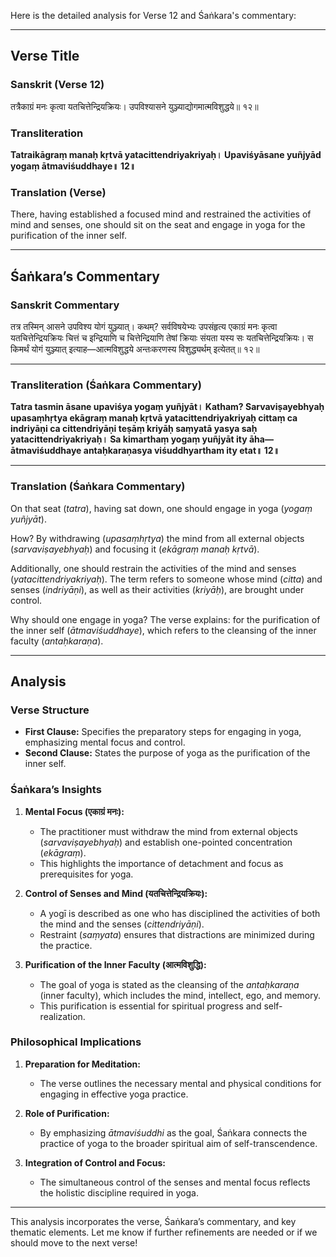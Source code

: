 Here is the detailed analysis for Verse 12 and Śaṅkara's commentary:

---

## Verse Title
### Sanskrit (Verse 12)
तत्रैकाग्रं मनः कृत्वा यतचित्तेन्द्रियक्रियः।
उपविश्यासने युञ्ज्याद्योगमात्मविशुद्धये॥ १२॥

### Transliteration
**Tatraikāgraṃ manaḥ kṛtvā yatacittendriyakriyaḥ।
Upaviśyāsane yuñjyād yogaṃ ātmaviśuddhaye॥ 12॥**

### Translation (Verse)
There, having established a focused mind and restrained the activities of mind and senses,
one should sit on the seat and engage in yoga for the purification of the inner self.

---

## Śaṅkara’s Commentary
### Sanskrit Commentary
तत्र तस्मिन् आसने उपविश्य योगं युञ्ज्यात्।
कथम्? सर्वविषयेभ्यः उपसंहृत्य एकाग्रं मनः कृत्वा यतचित्तेन्द्रियक्रियः चित्तं च इन्द्रियाणि च चित्तेन्द्रियाणि तेषां क्रियाः संयता यस्य सः यतचित्तेन्द्रियक्रियः।
स किमर्थं योगं युञ्ज्यात् इत्याह—आत्मविशुद्धये अन्तःकरणस्य विशुद्ध्यर्थम् इत्येतत्॥ १२॥

---

### Transliteration (Śaṅkara Commentary)
**Tatra tasmin āsane upaviśya yogaṃ yuñjyāt।
Katham? Sarvaviṣayebhyaḥ upasaṃhṛtya ekāgraṃ manaḥ kṛtvā yatacittendriyakriyaḥ cittaṃ ca indriyāṇi ca cittendriyāṇi teṣāṃ kriyāḥ saṃyatā yasya saḥ yatacittendriyakriyaḥ।
Sa kimarthaṃ yogaṃ yuñjyāt ity āha—ātmaviśuddhaye antaḥkaraṇasya viśuddhyartham ity etat॥ 12॥**

---

### Translation (Śaṅkara Commentary)
On that seat (*tatra*), having sat down, one should engage in yoga (*yogaṃ yuñjyāt*).

How? By withdrawing (*upasaṃhṛtya*) the mind from all external objects (*sarvaviṣayebhyaḥ*) and focusing it (*ekāgraṃ manaḥ kṛtvā*).

Additionally, one should restrain the activities of the mind and senses (*yatacittendriyakriyaḥ*). The term refers to someone whose mind (*citta*) and senses (*indriyāṇi*), as well as their activities (*kriyāḥ*), are brought under control.

Why should one engage in yoga? The verse explains: for the purification of the inner self (*ātmaviśuddhaye*), which refers to the cleansing of the inner faculty (*antaḥkaraṇa*).

---

## Analysis

### Verse Structure
- **First Clause:** Specifies the preparatory steps for engaging in yoga, emphasizing mental focus and control.
- **Second Clause:** States the purpose of yoga as the purification of the inner self.

### Śaṅkara’s Insights
1. **Mental Focus (एकाग्रं मनः):**
   - The practitioner must withdraw the mind from external objects (*sarvaviṣayebhyaḥ*) and establish one-pointed concentration (*ekāgraṃ*).
   - This highlights the importance of detachment and focus as prerequisites for yoga.

2. **Control of Senses and Mind (यतचित्तेन्द्रियक्रियः):**
   - A yogī is described as one who has disciplined the activities of both the mind and the senses (*cittendriyāṇi*).
   - Restraint (*saṃyata*) ensures that distractions are minimized during the practice.

3. **Purification of the Inner Faculty (आत्मविशुद्धि):**
   - The goal of yoga is stated as the cleansing of the *antaḥkaraṇa* (inner faculty), which includes the mind, intellect, ego, and memory.
   - This purification is essential for spiritual progress and self-realization.

### Philosophical Implications
1. **Preparation for Meditation:**
   - The verse outlines the necessary mental and physical conditions for engaging in effective yoga practice.

2. **Role of Purification:**
   - By emphasizing *ātmaviśuddhi* as the goal, Śaṅkara connects the practice of yoga to the broader spiritual aim of self-transcendence.

3. **Integration of Control and Focus:**
   - The simultaneous control of the senses and mental focus reflects the holistic discipline required in yoga.

---

This analysis incorporates the verse, Śaṅkara’s commentary, and key thematic elements. Let me know if further refinements are needed or if we should move to the next verse!

